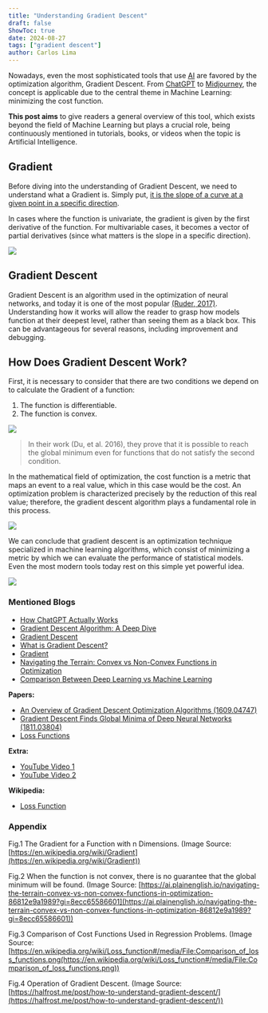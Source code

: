 ```yaml
---
title: "Understanding Gradient Descent"
draft: false
ShowToc: true
date: 2024-08-27
tags: ["gradient descent"]
author: Carlos Lima
---
```



Nowadays, even the most sophisticated tools that use [AI](https://en.wikipedia.org/wiki/Artificial_intelligence) are favored by the optimization algorithm, Gradient Descent. From [ChatGPT](https://openai.com/chatgpt/) to [Midjourney](https://www.midjourney.com/home), the concept is applicable due to the central theme in Machine Learning: minimizing the cost function.

**This post aims** to give readers a general overview of this tool, which exists beyond the field of Machine Learning but plays a crucial role, being continuously mentioned in tutorials, books, or videos when the topic is Artificial Intelligence.

## Gradient

Before diving into the understanding of Gradient Descent, we need to understand what a Gradient is. Simply put, [it is the slope of a curve at a given point in a specific direction](https://towardsdatascience.com/gradient-descent-algorithm-a-deep-dive-cf04e8115f21).

In cases where the function is univariate, the gradient is given by the first derivative of the function. For multivariable cases, it becomes a vector of partial derivatives (since what matters is the slope in a specific direction).

![](https://www.googleapis.com/download/storage/v1/b/kaggle-forum-message-attachments/o/inbox%2F11611801%2Fe8073cf2b16c0c619aac9993c7944bb3%2Ffig1.gif?generation=1723230893699524&alt=media)

## Gradient Descent

Gradient Descent is an algorithm used in the optimization of neural networks, and today it is one of the most popular [(Ruder, 2017)](https://arxiv.org/pdf/1609.04747). Understanding how it works will allow the reader to grasp how models function at their deepest level, rather than seeing them as a black box. This can be advantageous for several reasons, including improvement and debugging.


## How Does Gradient Descent Work?

First, it is necessary to consider that there are two conditions we depend on to calculate the Gradient of a function:

1. The function is differentiable.
2. The function is convex.

![](https://www.googleapis.com/download/storage/v1/b/kaggle-forum-message-attachments/o/inbox%2F11611801%2Fca22565954ad5fbbcef9fa2bd998ded7%2Ffig2.png?generation=1723231013642809&alt=media)


>In their work (Du, et al. 2016), they prove that it is possible to reach the global minimum even for functions that do not satisfy the second condition.

In the mathematical field of optimization, the cost function is a metric that maps an event to a real value, which in this case would be the cost. An optimization problem is characterized precisely by the reduction of this real value; therefore, the gradient descent algorithm plays a fundamental role in this process.

![](https://www.googleapis.com/download/storage/v1/b/kaggle-forum-message-attachments/o/inbox%2F11611801%2F975197d26c40583ad4279c5371868f1d%2FComparison_of_loss_functions.png?generation=1723231091653054&alt=media)

We can conclude that gradient descent is an optimization technique specialized in machine learning algorithms, which consist of minimizing a metric by which we can evaluate the performance of statistical models. Even the most modern tools today rest on this simple yet powerful idea.

![](https://www.googleapis.com/download/storage/v1/b/kaggle-forum-message-attachments/o/inbox%2F11611801%2Fca55d98c47dd06f35bd89f317e5ba520%2Ffeatured_huf8623e3651292c46251c2f19af84c2fd_651010_720x0_resize_lanczos_2.png?generation=1723231132565700&alt=media)


### Mentioned Blogs

- [How ChatGPT Actually Works](https://www.assemblyai.com/blog/how-chatgpt-actually-works/)
- [Gradient Descent Algorithm: A Deep Dive](https://towardsdatascience.com/gradient-descent-algorithm-a-deep-dive-cf04e8115f21)
- [Gradient Descent](https://www.ibm.com/topics/gradient-descent)
- [What is Gradient Descent?](https://www.khanacademy.org/math/multivariable-calculus/applications-of-multivariable-derivatives/optimizing-multivariable-functions/a/what-is-gradient-descent)
- [Gradient](https://en.wikipedia.org/wiki/Gradient)
- [Navigating the Terrain: Convex vs Non-Convex Functions in Optimization](https://ai.plainenglish.io/navigating-the-terrain-convex-vs-non-convex-functions-in-optimization-86812e9a1989)
- [Comparison Between Deep Learning vs Machine Learning](https://dzone.com/articles/comparison-between-deep-learning-vs-machine-learni)

**Papers:**

- [An Overview of Gradient Descent Optimization Algorithms (1609.04747)](https://arxiv.org/abs/1609.04747)
- [Gradient Descent Finds Global Minima of Deep Neural Networks (1811.03804)](https://arxiv.org/abs/1811.03804)
- [Loss Functions](https://faculty.ist.psu.edu/vhonavar/Courses/ds310/lossfunc.pdf)

**Extra:**

- [YouTube Video 1](https://youtu.be/xOB10eTjoQ8)
- [YouTube Video 2](https://www.youtube.com/watch?v=sDv4f4s2SB8)

**Wikipedia:**

- [Loss Function](https://en.wikipedia.org/wiki/Loss_function)

### Appendix

Fig.1 The Gradient for a Function with n Dimensions. (Image Source: [https://en.wikipedia.org/wiki/Gradient](https://en.wikipedia.org/wiki/Gradient))

Fig.2 When the function is not convex, there is no guarantee that the global minimum will be found. (Image Source: [https://ai.plainenglish.io/navigating-the-terrain-convex-vs-non-convex-functions-in-optimization-86812e9a1989?gi=8ecc65586601](https://ai.plainenglish.io/navigating-the-terrain-convex-vs-non-convex-functions-in-optimization-86812e9a1989?gi=8ecc65586601))

Fig.3 Comparison of Cost Functions Used in Regression Problems. (Image Source: [https://en.wikipedia.org/wiki/Loss_function#/media/File:Comparison_of_loss_functions.png(https://en.wikipedia.org/wiki/Loss_function#/media/File:Comparison_of_loss_functions.png))

Fig.4 Operation of Gradient Descent. (Image Source: [https://halfrost.me/post/how-to-understand-gradient-descent/](https://halfrost.me/post/how-to-understand-gradient-descent/))
